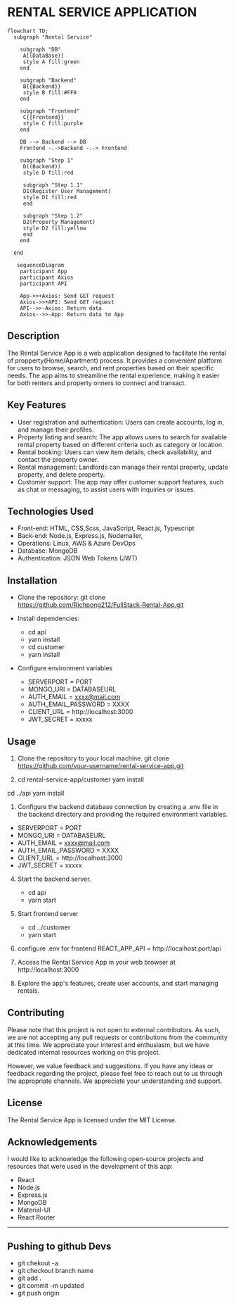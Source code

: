 # RENTAL SERVICE APPLICATION

```mermaid
flowchart TD;
  subgraph "Rental Service"

    subgraph "DB"
     A[(DataBase)]
     style A fill:green
    end

    subgraph "Backend"
     B{{Backend}}
     style B fill:#FF0
    end

    subgraph "Frontend"
     C{{Frontend}}
     style C fill:purple
    end

    DB --> Backend --> DB
    Frontend -.->Backend -.-> Frontend

    subgraph "Step 1"
     D((Backend))
     style D fill:red

     subgraph "Step 1.1"
     D1(Register User Management)
     style D1 fill:red
     end

     subgraph "Step 1.2"
     D2(Property Management)
     style D2 fill:yellow
     end
    end

  end

```

```mermaid
   sequenceDiagram
    participant App
    participant Axios
    participant API

    App->>+Axios: Send GET request
    Axios->>+API: Send GET request
    API-->>-Axios: Return data
    Axios-->>-App: Return data to App
```

## Description

The Rental Service App is a web application designed to facilitate the rental of propperty(Home/Apartment) process. It provides a convenient platform for users to browse, search, and rent properties based on their specific needs. The app aims to streamline the rental experience, making it easier for both renters and property onners to connect and transact.

## Key Features

- User registration and authentication: Users can create accounts, log in, and manage their profiles.
- Property listing and search: The app allows users to search for available rental property based on different criteria such as category or location.
- Rental booking: Users can view item details, check availability, and contact the property owner.
- Rental management: Landlords can manage their rental property, update property, and delete property.
- Customer support: The app may offer customer support features, such as chat or messaging, to assist users with inquiries or issues.

## Technologies Used

- Front-end: HTML, CSS,Scss, JavaScript, React.js, Typescript
- Back-end: Node.js, Express.js, Nodemailer,
- Operations: Linux, AWS & Azure DevOps
- Database: MongoDB
- Authentication: JSON Web Tokens (JWT)

## Installation

- Clone the repository:
  git clone <https://github.com/Richpong212/FullStack-Rental-App.git>
- Install dependencies:

  - cd api
  - yarn install
  - cd customer
  - yarn install

- Configure environment variables
  - SERVERPORT = PORT
  - MONGO_URI = DATABASEURL
  - AUTH_EMAIL = xxxx@mail.com
  - AUTH_EMAIL_PASSWORD = XXXX
  - CLIENT_URL = http://localhost:3000
  - JWT_SECRET = xxxxx

## Usage

1. Clone the repository to your local machine.
   git clone https://github.com/your-username/rental-service-app.git

2. cd rental-service-app/customer
   yarn install

cd ../api
yarn install

1. Configure the backend database connection by creating a .env file in the backend directory and providing the required environment variables.

- SERVERPORT = PORT
- MONGO_URI = DATABASEURL
- AUTH_EMAIL = xxxx@mail.com
- AUTH_EMAIL_PASSWORD = XXXX
- CLIENT_URL = http://localhost:3000
- JWT_SECRET = xxxxx

4. Start the backend server.

   - cd api
   - yarn start

5. Start frontend server

   - cd ../customer
   - yarn start

6. configure .env for frontend
   REACT_APP_API = http://localhost:port/api

7. Access the Rental Service App in your web browser at http://localhost:3000

8. Explore the app's features, create user accounts, and start managing rentals.

## Contributing

Please note that this project is not open to external contributors. As such, we are not accepting any pull requests or contributions from the community at this time. We appreciate your interest and enthusiasm, but we have dedicated internal resources working on this project.

However, we value feedback and suggestions. If you have any ideas or feedback regarding the project, please feel free to reach out to us through the appropriate channels. We appreciate your understanding and support.

## License

The Rental Service App is licensed under the MIT License.

## Acknowledgements

I would like to acknowledge the following open-source projects and resources that were used in the development of this app:

- React
- Node.js
- Express.js
- MongoDB
- Material-UI
- React Router

---

## Pushing to github Devs

- git chekout -a
- git checkout branch name
- git add .
- git commit -m updated
- git push origin <branchname>
